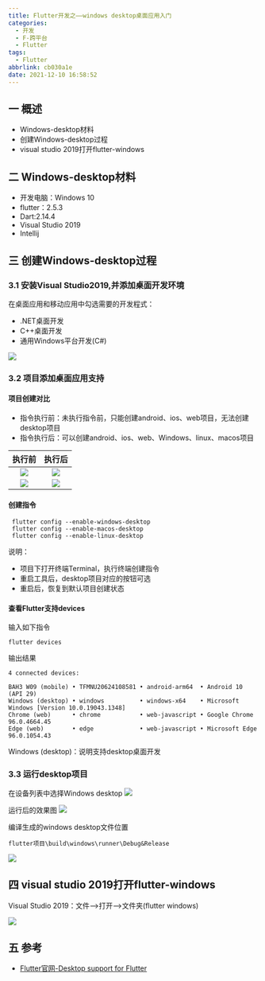 ```yaml
---
title: Flutter开发之——windows desktop桌面应用入门
categories:
  - 开发
  - F-跨平台
  - Flutter
tags:
  - Flutter
abbrlink: cb030a1e
date: 2021-12-10 16:58:52
---
```

## 一 概述

* Windows-desktop材料
* 创建Windows-desktop过程
* visual studio 2019打开flutter-windows

<!--more-->

## 二 Windows-desktop材料

* 开发电脑：Windows 10
* flutter：2.5.3
* Dart:2.14.4
* Visual Studio 2019
* Intellij 

## 三 创建Windows-desktop过程

### 3.1 安装Visual Studio2019,并添加桌面开发环境

在桌面应用和移动应用中勾选需要的开发程式：

* .NET桌面开发
* C++桌面开发
* 通用Windows平台开发(C#)

![][0]

### 3.2 项目添加桌面应用支持

#### 项目创建对比

* 指令执行前：未执行指令前，只能创建android、ios、web项目，无法创建desktop项目
* 指令执行后：可以创建android、ios、web、Windows、linux、macos项目

| 执行前 | 执行后 |
| :----: | :----: |
| ![][1] | ![][2] |
| ![][4] | ![][3] |

#### 创建指令

```
 flutter config --enable-windows-desktop
 flutter config --enable-macos-desktop
 flutter config --enable-linux-desktop
```

说明：

* 项目下打开终端Terminal，执行终端创建指令
* 重启工具后，desktop项目对应的按钮可选
* 重启后，恢复到默认项目创建状态

#### 查看Flutter支持devices

输入如下指令

```
flutter devices
```

输出结果

```
4 connected devices:

BAH3 W09 (mobile) • TFMNU20624108581 • android-arm64  • Android 10 (API 29)
Windows (desktop) • windows          • windows-x64    • Microsoft Windows [Version 10.0.19043.1348]
Chrome (web)      • chrome           • web-javascript • Google Chrome 96.0.4664.45
Edge (web)        • edge             • web-javascript • Microsoft Edge 96.0.1054.43
```

Windows (desktop)：说明支持desktop桌面开发

### 3.3 运行desktop项目

在设备列表中选择Windows desktop
![][5]

运行后的效果图
![][6]

编译生成的windows desktop文件位置

```
flutter项目\build\windows\runner\Debug&Release
```

![][7]

## 四  visual studio 2019打开flutter-windows

Visual Studio 2019：文件——>打开——>文件夹(flutter windows)

![][8]

## 五 参考
* [Flutter官网-Desktop support for Flutter](https://docs.flutter.dev/desktop)


[0]:https://cdn.jsdelivr.net/gh/PGzxc/CDN@master/blog-flutter/flutter-desktop-visual-studio-support.png
[1]:https://cdn.jsdelivr.net/gh/PGzxc/CDN@master/blog-flutter/flutter-desktop-intellij-project-platform-type.png
[2]:https://cdn.jsdelivr.net/gh/PGzxc/CDN@master/blog-flutter/flutter-desktop-intellij-project-platform-types.png
[3]:https://cdn.jsdelivr.net/gh/PGzxc/CDN@master/blog-flutter/flutter-desktop-project-platform-file.png
[4]:https://cdn.jsdelivr.net/gh/PGzxc/CDN@master/blog-flutter/flutter-desktop-project-platform-files.png
[5]:https://cdn.jsdelivr.net/gh/PGzxc/CDN@master/blog-flutter/flutter-desktop-run-windows-select.png
[6]:https://cdn.jsdelivr.net/gh/PGzxc/CDN@master/blog-flutter/flutter-desktop-run-project-preview.png
[7]:https://cdn.jsdelivr.net/gh/PGzxc/CDN@master/blog-flutter/flutter-desktop-run-project-windows-files.png
[8]:https://cdn.jsdelivr.net/gh/PGzxc/CDN@master/blog-flutter/flutter-desktop-visual-studio2019-view.png
